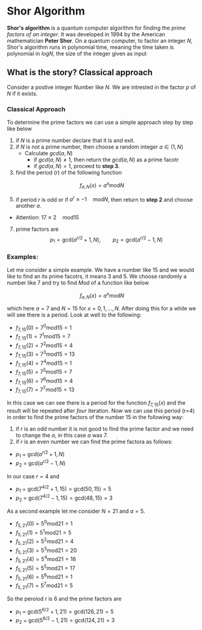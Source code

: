 # Shor Algorithm
__Shor's algorithm__ is a quantum computer algorithm for finding the _prime factors of an integer_. It was developed in 1994 by the American mathematician __Peter Shor__. On a quantum computer, to factor an integer $N$, Shor's algorithm runs in polynomial time, meaning the time taken is polynomial in $log N$, the size of the integer given as input


## What is the story? Classical approach
Consider a postive integer Number like $N$. We are intrested in the factor $p$ of $N$ if it exists. 

### Classical Approach

To determine the prime factors we can use a simple approach step by step like below
1. if $N$ is a prime number declare that it is and exit.
2. if $N$ is not a prime number, then choose a random integer $a \in (1,N)$  
   * Calculate $gcd(a,N)$         
     * if $gcd(a,N) \neq 1$, then return the $gcd(a,N)$ as a prime facotr
     * if $gcd(a,N) = 1$, proceed to __step 3__.
 3. find the period $(r)$ of the following function 
 
$$f_{a,N}(x) = a^x \text{mod} N$$

 5. if period $r$ is odd or if $a^r \equiv -1 \quad\text{mod} N$, then return to __step 2__ and choose another $a$.
 *  Attention: $17 \equiv 2 \quad\text{mod} 15$
 7. prime factors are 
   $$p_1 = \text{gcd}(a^{r/2}+1,N), \qquad p_2 = \text{gcd}(a^{r/2}-1,N)$$

### Examples:

Let me consider a simple example. We have a number like 15 and we would like to find an its prime facotrs, it means 3 and 5. We choose randomly a number like 7 and try to find _Mod_ of a function like below

$$f_{a,N}(x) = a^x \text{mod} N$$

which here $a = 7$ and $N=15$ for $x = 0,1,...,N$. After doing this for a while we will see there is a period. Look at well to the following:<par>

  * $f_{7,15}(0) = 7^0 \text{mod} 15 = 1$
  * $f_{7,15}(1) = 7^1 \text{mod} 15 = 7$
  * $f_{7,15}(2) = 7^2 \text{mod} 15 = 4$
  * $f_{7,15}(3) = 7^3 \text{mod} 15 = 13$
  * $f_{7,15}(4) = 7^4 \text{mod} 15 = 1$
  * $f_{7,15}(5) = 7^5 \text{mod} 15 = 7$
  * $f_{7,15}(6) = 7^6 \text{mod} 15 = 4$
  * $f_{7,15}(7) = 7^7 \text{mod} 15 = 13$ 

 In this case we can see there is a period for the function $f_{7,15}(x)$ and the result will be repeated after *four* iteration. Now we can use this period (r=4) in order to find the prime factors of the number 15 in the following way:

 1. if $r$ is an odd number it is not good to find the prime factor and we need to change the $a$, in this case $a$ was 7.
 2.  if $r$ is an even number we can find the prime factora as follows:
   * $p_1$ = $\text{gcd}(a^{r/2}+1,N)$
   * $p_2$ = $\text{gcd}(a^{r/2}-1,N)$
          
 In our case $r=4$ and 
   * $p_1$ = $\text{gcd}(7^{4/2}+1,15)=\text{gcd}(50,15)=5$
   * $p_2$ = $\text{gcd}(7^{4/2}-1,15)=\text{gcd}(48,15)=3$
 
 
As a second example let me consider $N=21$ and $a=5$.
  * $f_{5,21}(0) = 5^0 \text{mod} 21 = 1$
  * $f_{5,21}(1) = 5^1 \text{mod} 21 = 5$
  * $f_{5,21}(2) = 5^2 \text{mod} 21 = 4$
  * $f_{5,21}(3) = 5^3 \text{mod} 21 = 20$
  * $f_{5,21}(4) = 5^4 \text{mod} 21 = 16$
  * $f_{5,21}(5) = 5^5 \text{mod} 21 = 17$
  * $f_{5,21}(6) = 5^6 \text{mod} 21 = 1$
  * $f_{5,21}(7) = 5^7 \text{mod} 21 = 5$
 
 So the peroiod $r$ is 6 and the prime factors are
   * $p_1$ = $\text{gcd}(5^{6/2}+1,21)=\text{gcd}(126,21)=5$
   * $p_2$ = $\text{gcd}(5^{6/2}-1,21)=\text{gcd}(124,21)=3$
 

